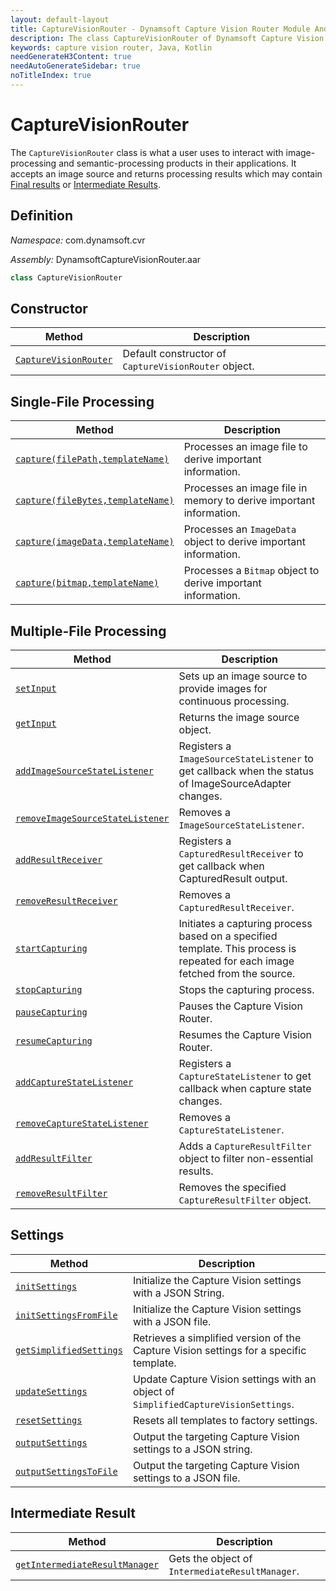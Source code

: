 ```yaml
---
layout: default-layout
title: CaptureVisionRouter - Dynamsoft Capture Vision Router Module Android Edition API Reference
description: The class CaptureVisionRouter of Dynamsoft Capture Vision Router Module is what a user uses to interact with image-processing and semantic-processing products in their applications. It accepts an image source and returns processing results which may contain Final results or Intermediate Results.
keywords: capture vision router, Java, Kotlin
needGenerateH3Content: true
needAutoGenerateSidebar: true
noTitleIndex: true
---
```


# CaptureVisionRouter

The `CaptureVisionRouter` class is what a user uses to interact with image-processing and semantic-processing products in their applications. It accepts an image source and returns processing results which may contain [Final results]({{site.architecture}}output.html#final-results?lang=android) or [Intermediate Results]({{site.architecture}}output.html#intermediate-results?lang=android).

## Definition

*Namespace:* com.dynamsoft.cvr

*Assembly:* DynamsoftCaptureVisionRouter.aar

```java
class CaptureVisionRouter
```

## Constructor

| Method | Description |
| ------ | ----------- |
| [`CaptureVisionRouter`](constructors.md#ccapturevisionrouter)    | Default constructor of `CaptureVisionRouter` object. |

## Single-File Processing

| Method | Description |
| ------ | ----------- |
| [`capture(filePath,templateName)`](single-file-processing.md#capturefilepathtemplatename) | Processes an image file to derive important information. |
| [`capture(fileBytes,templateName)`](single-file-processing.md#capturefilebytestemplatename) | Processes an image file in memory to derive important information. |
| [`capture(imageData,templateName)`](single-file-processing.md#captureimagedatatemplatename) | Processes an `ImageData` object to derive important information. |
| [`capture(bitmap,templateName)`](single-file-processing.md#capturebitmaptemplatename) | Processes a `Bitmap` object to derive important information. |

## Multiple-File Processing

| Method | Description |
| ------ | ----------- |
| [`setInput`](multiple-file-processing.md#setinput) | Sets up an image source to provide images for continuous processing. |
| [`getInput`](multiple-file-processing.md#getinput) | Returns the image source object. |
| [`addImageSourceStateListener`](multiple-file-processing.md#addimagesourcestatelistener) | Registers a `ImageSourceStateListener` to get callback when the status of ImageSourceAdapter changes. |
| [`removeImageSourceStateListener`](multiple-file-processing.md#removeimagesourcestatelistener) | Removes a `ImageSourceStateListener`. |
| [`addResultReceiver`](multiple-file-processing.md#addresultreceiver) | Registers a `CapturedResultReceiver` to get callback when CapturedResult output. |
| [`removeResultReceiver`](multiple-file-processing.md#removeresultreceiver) | Removes a `CapturedResultReceiver`. |
| [`startCapturing`](multiple-file-processing.md#startcapturing) | Initiates a capturing process based on a specified template. This process is repeated for each image fetched from the source. |
| [`stopCapturing`](multiple-file-processing.md#stopcapturing) | Stops the capturing process. |
| [`pauseCapturing`](multiple-file-processing.md#pausecapturing) | Pauses the Capture Vision Router. |
| [`resumeCapturing`](multiple-file-processing.md#resumecapturing) | Resumes the Capture Vision Router. |
| [`addCaptureStateListener`](multiple-file-processing.md#addcapturestatelistener) | Registers a `CaptureStateListener` to get callback when capture state changes. |
| [`removeCaptureStateListener`](multiple-file-processing.md#removecapturestatelistener) | Removes a `CaptureStateListener`. |
| [`addResultFilter`](multiple-file-processing.md#addresultfilter) | Adds a `CaptureResultFilter` object to filter non-essential results. |
| [`removeResultFilter`](multiple-file-processing.md#removeresultfilter) | Removes the specified `CaptureResultFilter` object. |

## Settings

| Method | Description |
| ------ | ----------- |
| [`initSettings`](settings.md#initsettings) | Initialize the Capture Vision settings with a JSON String. |
| [`initSettingsFromFile`](settings.md#initsettingsfromfile) | Initialize the Capture Vision settings with a JSON file. |
| [`getSimplifiedSettings`](settings.md#getsimplifiedsettings) | Retrieves a simplified version of the Capture Vision settings for a specific template. |
| [`updateSettings`](settings.md#updatesettings) | Update Capture Vision settings with an object of `SimplifiedCaptureVisionSettings`. |
| [`resetSettings`](settings.md#resetsettings) | Resets all templates to factory settings. |
| [`outputSettings`](settings.md#outputsettings) | Output the targeting Capture Vision settings to a JSON string. |
| [`outputSettingsToFile`](settings.md#outputsettingstofile) | Output the targeting Capture Vision settings to a JSON file. |

## Intermediate Result

| Method | Description |
| ------ | ----------- |
|  [`getIntermediateResultManager`](intermediate-result.md#getintermediateresultmanager) | Gets the object of `IntermediateResultManager`. |
